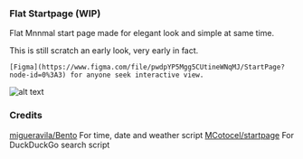 ### Flat Startpage (WIP)

Flat Mnnmal start page made for elegant look and simple at same time.

This is still scratch an early look, very early in fact.


```
[Figma](https://www.figma.com/file/pwdpYP5Mgg5CUtineWNqMJ/StartPage?node-id=0%3A3) for anyone seek interactive view.
```


![alt text](https://github.com/mahmoudk1000/flat-startpage/blob/master/ss.png)


### Credits

[migueravila/Bento](https://github.com/migueravila/Bento) For time, date and weather script
[MCotocel/startpage](https://github.com/MCotocel/startpage) For DuckDuckGo search script
